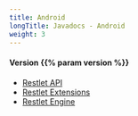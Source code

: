 ```yaml
---
title: Android
longTitle: Javadocs - Android
weight: 3
---
```

<h4>Version {{% param version %}}</h4>

<div class="javadocs-index">
  <ul>
      <li><a href="https://javadocs.restlet.talend.com/{{% param version %}}/android/api/index.html">Restlet API</a></li>
      <li><a href="https://javadocs.restlet.talend.com/{{% param version %}}/android/ext/index.html">Restlet Extensions</a></li>
      <li><a href="https://javadocs.restlet.talend.com/{{% param version %}}/android/engine/index.html">Restlet Engine</a></li>
  </ul>
</p>
